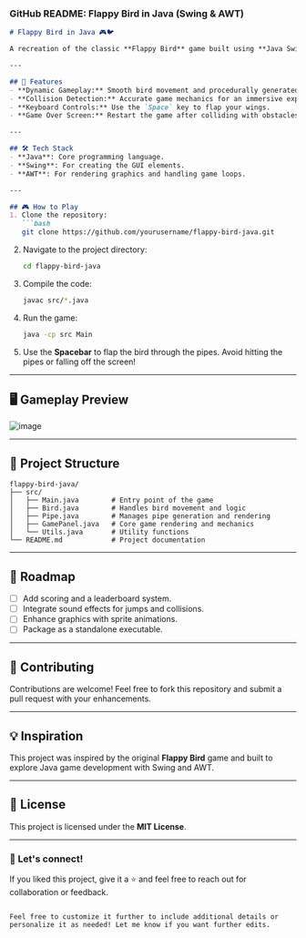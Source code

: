 ### GitHub README: Flappy Bird in Java (Swing & AWT)

```markdown
# Flappy Bird in Java 🎮🐦

A recreation of the classic **Flappy Bird** game built using **Java Swing** and **AWT**. This project is a simple yet fun way to dive into game development with Java's GUI libraries.

---

## 🚀 Features
- **Dynamic Gameplay:** Smooth bird movement and procedurally generated pipes.
- **Collision Detection:** Accurate game mechanics for an immersive experience.
- **Keyboard Controls:** Use the `Space` key to flap your wings.
- **Game Over Screen:** Restart the game after colliding with obstacles.

---

## 🛠️ Tech Stack
- **Java**: Core programming language.
- **Swing**: For creating the GUI elements.
- **AWT**: For rendering graphics and handling game loops.

---

## 🎮 How to Play
1. Clone the repository:
   ```bash
   git clone https://github.com/yourusername/flappy-bird-java.git
   ```
2. Navigate to the project directory:
   ```bash
   cd flappy-bird-java
   ```
3. Compile the code:
   ```bash
   javac src/*.java
   ```
4. Run the game:
   ```bash
   java -cp src Main
   ```
5. Use the **Spacebar** to flap the bird through the pipes. Avoid hitting the pipes or falling off the screen!

---

## 🖥️ Gameplay Preview
![image](https://github.com/user-attachments/assets/19b5928a-93e1-4d0c-8060-261da826e590)



---

## 📂 Project Structure
```
flappy-bird-java/
├── src/
│   ├── Main.java        # Entry point of the game
│   ├── Bird.java        # Handles bird movement and logic
│   ├── Pipe.java        # Manages pipe generation and rendering
│   ├── GamePanel.java   # Core game rendering and mechanics
│   └── Utils.java       # Utility functions
└── README.md            # Project documentation
```

---

## 📝 Roadmap
- [ ] Add scoring and a leaderboard system.
- [ ] Integrate sound effects for jumps and collisions.
- [ ] Enhance graphics with sprite animations.
- [ ] Package as a standalone executable.

---

## 🤝 Contributing
Contributions are welcome! Feel free to fork this repository and submit a pull request with your enhancements.

---

## 💡 Inspiration
This project was inspired by the original **Flappy Bird** game and built to explore Java game development with Swing and AWT.

---

## 📜 License
This project is licensed under the **MIT License**.

---

### 🌟 Let's connect!
If you liked this project, give it a ⭐ and feel free to reach out for collaboration or feedback.

```

Feel free to customize it further to include additional details or personalize it as needed! Let me know if you want further edits.
